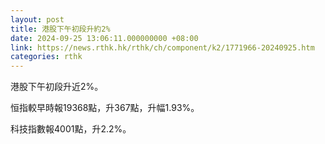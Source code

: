 ```yaml
---
layout: post
title: 港股下午初段升約2%
date: 2024-09-25 13:06:11.000000000 +08:00
link: https://news.rthk.hk/rthk/ch/component/k2/1771966-20240925.htm
categories: rthk
---
```


港股下午初段升近2%。

恒指較早時報19368點，升367點，升幅1.93%。

科技指數報4001點，升2.2%。
